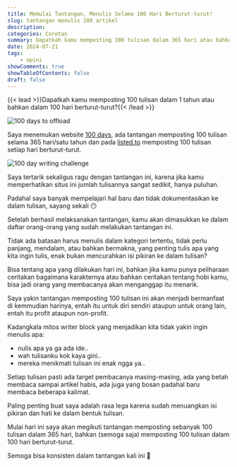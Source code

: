 ```yaml
---
title: Memulai Tantangan, Menulis Selama 100 Hari Berturut-turut!
slug: tantangan menulis 100 artikel
description: 
categories: Coretan
summary: Dapatkah kamu memposting 100 tulisan dalam 365 hari atau bahkan dalam 100 hari berturut-turut? Sepertinya ini hal yang perlu untuk kamu coba, melawan mitos mental writers block.
date: 2024-07-21
tags: 
    - opini
showComments: true
showTableOfContents: false
draft: false
---
```


{{< lead >}}Dapatkah kamu memposting 100 tulisan dalam 1 tahun atau bahkan dalam 100 hari berturut-turut?{{< /lead >}}

![100 days to offload](/img/challenge-writing/100days.png)

Saya menemukan website [100 days](100daystooffload.com), ada tantangan memposting 100 tulisan selama 365 hari/satu tahun dan pada [listed.to](https://listed.to/@Listed/5202/100-day-writing-challenge) memposting 100 tulisan setiap hari berturut-turut. 

![100 day writing challenge](/img/challenge-writing/listed.png)

Saya tertarik sekaligus ragu dengan tantangan ini, karena jika kamu memperhatikan situs ini jumlah tulisannya sangat sedikit, hanya puluhan.

Padahal saya banyak mempelajari hal baru dan tidak dokumentasikan ke dalam tulisan, sayang sekali 😶

Setelah berhasil melaksanakan tantangan, kamu akan dimasukkan ke dalam daftar orang-orang yang sudah melakukan tantangan ini.

Tidak ada batasan harus menulis dalam kategori tertentu, tidak perlu panjang, mendalam, atau bahkan bermakna, yang penting tulis apa yang kita ingin tulis, enak bukan mencurahkan isi pikiran ke dalam tulisan?

Bisa tentang apa yang dilakukan hari ini, bahkan jika kamu punya peliharaan ceritakan bagaimana karakternya atau bahkan ceritakan tentang hobi kamu, bisa jadi orang yang membacanya akan menganggap itu menarik.

Saya yakin tantangan memposting 100 tulisan ini akan menjadi bermanfaat di kemmudian harinya, entah itu untuk diri sendiri ataupun untuk orang lain, entah itu profit ataupun non-profit.

Kadangkala mitos writer block yang menjadikan kita tidak yakin ingin menulis apa:
* nulis apa ya ga ada ide..
* wah tulisanku kok kaya gini..
* mereka menikmati tulisan ini enak ngga ya..

Setiap tulisan pasti ada target pembacanya masing-masing, ada yang betah membaca sampai artikel habis, ada juga yang bosan padahal baru membaca beberapa kalimat.

Paling penting buat saya adalah rasa lega karena sudah menuangkan isi pikiran dan hati ke dalam bentuk tulisan. 

Mulai hari ini saya akan megikuti tantangan memposting sebanyak 100 tulisan dalam 365 hari, bahkan (semoga saja) memposting 100 tulisan dalam 100 hari berturut-turut.

Semoga bisa konsisten dalam tantangan kali ini 🙂
